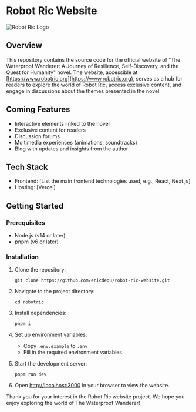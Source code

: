 # Robot Ric Website

![Robot Ric Logo](https://www.robotric.org/logo.webp)

## Overview

This repository contains the source code for the official website of "The Waterproof Wanderer: A Journey of Resilience, Self-Discovery, and the Quest for Humanity" novel. The website, accessible at [https://www.robotric.org](https://www.robotric.org), serves as a hub for readers to explore the world of Robot Ric, access exclusive content, and engage in discussions about the themes presented in the novel.

## Coming Features

- Interactive elements linked to the novel
- Exclusive content for readers
- Discussion forums
- Multimedia experiences (animations, soundtracks)
- Blog with updates and insights from the author

## Tech Stack

- Frontend: [List the main frontend technologies used, e.g., React, Next.js]
- Hosting: [Vercel]

## Getting Started

### Prerequisites

- Node.js (v14 or later)
- pnpm (v6 or later)


### Installation

1. Clone the repository:
   ```
   git clone https://github.com/ericdequ/robot-ric-website.git
   ```

2. Navigate to the project directory:
   ```
   cd robotric
   ```

3. Install dependencies:
   ```
   pnpm i
   ```

4. Set up environment variables:
   - Copy `.env.example` to `.env`
   - Fill in the required environment variables

5. Start the development server:
   ```
   pnpm run dev
   ```

6. Open [http://localhost:3000](http://localhost:3000) in your browser to view the website.

Thank you for your interest in the Robot Ric website project. We hope you enjoy exploring the world of The Waterproof Wanderer!